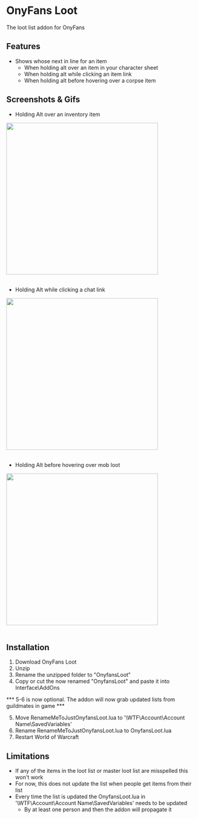 # OnyFans Loot
The loot list addon for OnyFans

## Features
- Shows whose next in line for an item
    - When holding alt over an item in your character sheet
    - When holding alt while clicking an item link
    - When holding alt before hovering over a corpse item

## Screenshots & Gifs
- Holding Alt over an inventory item

<img src="https://i.imgur.com/B7ki26u.gif" width =400><br><br>

- Holding Alt while clicking a chat link

<img src="https://i.imgur.com/4FZsbb9.gif" width =400><br><br>

- Holding Alt before hovering over mob loot

<img src="https://imgur.com/2NKiDRo.gif" width =400><br><br>

## Installation
1. Download OnyFans Loot
2. Unzip
3. Rename the unzipped folder to "OnyfansLoot"
4. Copy or cut the now renamed "OnyfansLoot" and paste it into Interface\AddOns

*** 5-6 is now optional. The addon will now grab updated lists from guildmates in game ***

5. Move RenameMeToJustOnyfansLoot.lua to  '\WTF\Account\Account Name\SavedVariables'
6. Rename RenameMeToJustOnyfansLoot.lua to OnyfansLoot.lua
7. Restart World of Warcraft 

## Limitations
- If any of the items in the loot list or master loot list are misspelled this won't work
- For now, this does not update the list when people get items from their list
- Every time the list is updated the OnyfansLoot.lua in '\WTF\Account\Account Name\SavedVariables' needs to be updated
    - By at least one person and then the addon will propagate it


